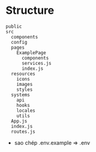 # Structure

```
public
src
  components
  config
  pages
    ExamplePage
      components
      services.js
      index.js
  resources
    icons
    images
    styles
  systems
    api
    hooks
    locales
    utils
  App.js
  index.js
  routes.js
```

- sao chép .env.example => .env
